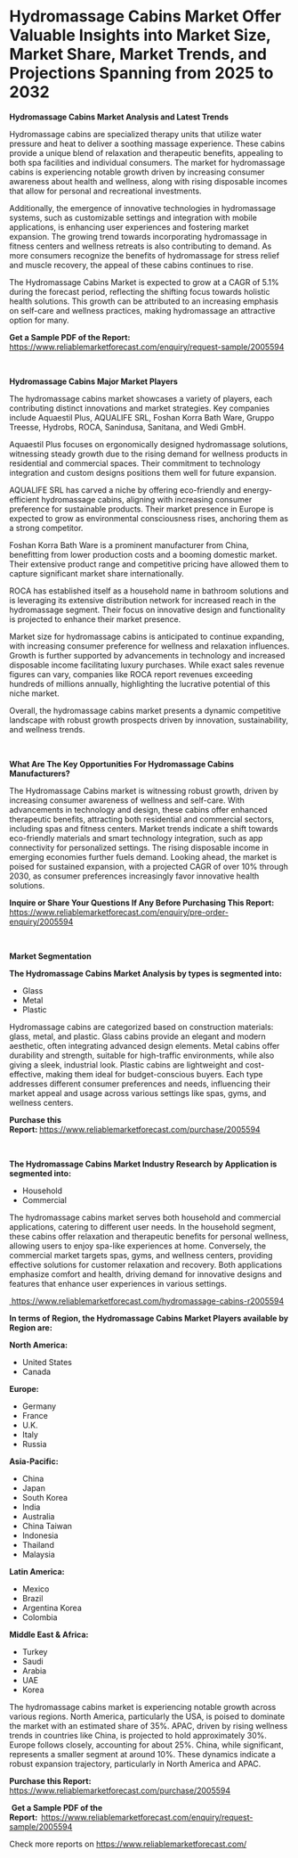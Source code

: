 <p><h1>Hydromassage Cabins Market Offer Valuable Insights into Market Size, Market Share, Market Trends, and Projections Spanning from 2025 to 2032</h1></p><p><strong>Hydromassage Cabins Market Analysis and Latest Trends</strong></p>
<p><p>Hydromassage cabins are specialized therapy units that utilize water pressure and heat to deliver a soothing massage experience. These cabins provide a unique blend of relaxation and therapeutic benefits, appealing to both spa facilities and individual consumers. The market for hydromassage cabins is experiencing notable growth driven by increasing consumer awareness about health and wellness, along with rising disposable incomes that allow for personal and recreational investments.</p><p>Additionally, the emergence of innovative technologies in hydromassage systems, such as customizable settings and integration with mobile applications, is enhancing user experiences and fostering market expansion. The growing trend towards incorporating hydromassage in fitness centers and wellness retreats is also contributing to demand. As more consumers recognize the benefits of hydromassage for stress relief and muscle recovery, the appeal of these cabins continues to rise.</p><p>The Hydromassage Cabins Market is expected to grow at a CAGR of 5.1% during the forecast period, reflecting the shifting focus towards holistic health solutions. This growth can be attributed to an increasing emphasis on self-care and wellness practices, making hydromassage an attractive option for many.</p></p>
<p><strong>Get a Sample PDF of the Report:&nbsp;</strong> <a href="https://www.reliablemarketforecast.com/enquiry/request-sample/2005594?utm_campaign=1110&utm_medium=2&utm_source=Github&utm_content=ia&utm_term=09022025&utm_id=hydromassage-cabins">https://www.reliablemarketforecast.com/enquiry/request-sample/2005594</a></p>
<p>&nbsp;</p>
<p><strong>Hydromassage Cabins Major Market Players</strong></p>
<p><p>The hydromassage cabins market showcases a variety of players, each contributing distinct innovations and market strategies. Key companies include Aquaestil Plus, AQUALIFE SRL, Foshan Korra Bath Ware, Gruppo Treesse, Hydrobs, ROCA, Sanindusa, Sanitana, and Wedi GmbH. </p><p>Aquaestil Plus focuses on ergonomically designed hydromassage solutions, witnessing steady growth due to the rising demand for wellness products in residential and commercial spaces. Their commitment to technology integration and custom designs positions them well for future expansion.</p><p>AQUALIFE SRL has carved a niche by offering eco-friendly and energy-efficient hydromassage cabins, aligning with increasing consumer preference for sustainable products. Their market presence in Europe is expected to grow as environmental consciousness rises, anchoring them as a strong competitor.</p><p>Foshan Korra Bath Ware is a prominent manufacturer from China, benefitting from lower production costs and a booming domestic market. Their extensive product range and competitive pricing have allowed them to capture significant market share internationally. </p><p>ROCA has established itself as a household name in bathroom solutions and is leveraging its extensive distribution network for increased reach in the hydromassage segment. Their focus on innovative design and functionality is projected to enhance their market presence.</p><p>Market size for hydromassage cabins is anticipated to continue expanding, with increasing consumer preference for wellness and relaxation influences. Growth is further supported by advancements in technology and increased disposable income facilitating luxury purchases. While exact sales revenue figures can vary, companies like ROCA report revenues exceeding hundreds of millions annually, highlighting the lucrative potential of this niche market. </p><p>Overall, the hydromassage cabins market presents a dynamic competitive landscape with robust growth prospects driven by innovation, sustainability, and wellness trends.</p></p>
<p>&nbsp;</p>
<p><strong>What Are The Key Opportunities For Hydromassage Cabins Manufacturers?</strong></p>
<p><p>The Hydromassage Cabins market is witnessing robust growth, driven by increasing consumer awareness of wellness and self-care. With advancements in technology and design, these cabins offer enhanced therapeutic benefits, attracting both residential and commercial sectors, including spas and fitness centers. Market trends indicate a shift towards eco-friendly materials and smart technology integration, such as app connectivity for personalized settings. The rising disposable income in emerging economies further fuels demand. Looking ahead, the market is poised for sustained expansion, with a projected CAGR of over 10% through 2030, as consumer preferences increasingly favor innovative health solutions.</p></p>
<p><strong>Inquire or Share Your Questions If Any Before Purchasing This Report:</strong> <a href="https://www.reliablemarketforecast.com/enquiry/pre-order-enquiry/2005594?utm_campaign=1110&utm_medium=2&utm_source=Github&utm_content=ia&utm_term=09022025&utm_id=hydromassage-cabins">https://www.reliablemarketforecast.com/enquiry/pre-order-enquiry/2005594</a></p>
<p>&nbsp;</p>
<p><strong>Market Segmentation</strong></p>
<p><strong>The Hydromassage Cabins Market Analysis by types is segmented into:</strong></p>
<p><ul><li>Glass</li><li>Metal</li><li>Plastic</li></ul></p>
<p><p>Hydromassage cabins are categorized based on construction materials: glass, metal, and plastic. Glass cabins provide an elegant and modern aesthetic, often integrating advanced design elements. Metal cabins offer durability and strength, suitable for high-traffic environments, while also giving a sleek, industrial look. Plastic cabins are lightweight and cost-effective, making them ideal for budget-conscious buyers. Each type addresses different consumer preferences and needs, influencing their market appeal and usage across various settings like spas, gyms, and wellness centers.</p></p>
<p><strong>Purchase this Report:&nbsp;</strong><a href="https://www.reliablemarketforecast.com/purchase/2005594?utm_campaign=1110&utm_medium=2&utm_source=Github&utm_content=ia&utm_term=09022025&utm_id=hydromassage-cabins">https://www.reliablemarketforecast.com/purchase/2005594</a></p>
<p>&nbsp;</p>
<p><strong>The Hydromassage Cabins Market Industry Research by Application is segmented into:</strong></p>
<p><ul><li>Household</li><li>Commercial</li></ul></p>
<p><p>The hydromassage cabins market serves both household and commercial applications, catering to different user needs. In the household segment, these cabins offer relaxation and therapeutic benefits for personal wellness, allowing users to enjoy spa-like experiences at home. Conversely, the commercial market targets spas, gyms, and wellness centers, providing effective solutions for customer relaxation and recovery. Both applications emphasize comfort and health, driving demand for innovative designs and features that enhance user experiences in various settings.</p></p>
<p><a href="https://www.reliablemarketforecast.com/hydromassage-cabins-r2005594?utm_campaign=1110&utm_medium=2&utm_source=Github&utm_content=ia&utm_term=09022025&utm_id=hydromassage-cabins">&nbsp;https://www.reliablemarketforecast.com/hydromassage-cabins-r2005594</a></p>
<p><strong>In terms of Region, the Hydromassage Cabins Market Players available by Region are:</strong></p>
<p>
    <p> <strong> North America: </strong>
        <ul>
            <li>United States</li>
            <li>Canada</li>
        </ul>
        </p> 
    <p> <strong> Europe: </strong>
        <ul>
            <li>Germany</li>
            <li>France</li>
            <li>U.K.</li>
            <li>Italy</li>
            <li>Russia</li>
        </ul>
        </p> 
    <p> <strong> Asia-Pacific: </strong>
        <ul>
            <li>China</li>
            <li>Japan</li>
            <li>South Korea</li>
            <li>India</li>
            <li>Australia</li>
            <li>China Taiwan</li>
            <li>Indonesia</li>
            <li>Thailand</li>
            <li>Malaysia</li>
        </ul>
        </p> 
    <p> <strong> Latin America: </strong>
        <ul>
            <li>Mexico</li>
            <li>Brazil</li>
            <li>Argentina Korea</li>
            <li>Colombia</li>
        </ul>
        </p> 
    <p> <strong> Middle East & Africa: </strong>
        <ul>
            <li>Turkey</li>
            <li>Saudi</li>
            <li>Arabia</li>
            <li>UAE</li>
            <li>Korea</li>
        </ul>
    </p>
    </p>
<p><p>The hydromassage cabins market is experiencing notable growth across various regions. North America, particularly the USA, is poised to dominate the market with an estimated share of 35%. APAC, driven by rising wellness trends in countries like China, is projected to hold approximately 30%. Europe follows closely, accounting for about 25%. China, while significant, represents a smaller segment at around 10%. These dynamics indicate a robust expansion trajectory, particularly in North America and APAC.</p></p>
<p><strong>Purchase this Report: </strong><a href="https://www.reliablemarketforecast.com/purchase/2005594?utm_campaign=1110&utm_medium=2&utm_source=Github&utm_content=ia&utm_term=09022025&utm_id=hydromassage-cabins">https://www.reliablemarketforecast.com/purchase/2005594</a></p>
<p>&nbsp;<strong>Get a Sample PDF of the Report:&nbsp;&nbsp;</strong><a href="https://www.reliablemarketforecast.com/enquiry/request-sample/2005594?utm_campaign=1110&utm_medium=2&utm_source=Github&utm_content=ia&utm_term=09022025&utm_id=hydromassage-cabins">https://www.reliablemarketforecast.com/enquiry/request-sample/2005594</a></p>
<p><strong></strong></p>
<p>Check more reports on <a href="https://www.reliablemarketforecast.com/?utm_campaign=1110&utm_medium=2&utm_source=Github&utm_content=ia&utm_term=09022025&utm_id=hydromassage-cabins">https://www.reliablemarketforecast.com/</a></p>